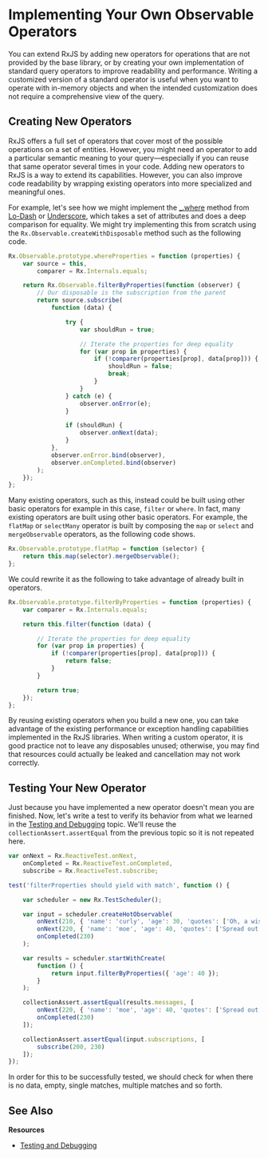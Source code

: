 # Implementing Your Own Observable Operators #

You can extend RxJS by adding new operators for operations that are not provided by the base library, or by creating your own implementation of standard query operators to improve readability and performance. Writing a customized version of a standard operator is useful when you want to operate with in-memory objects and when the intended customization does not require a comprehensive view of the query.

## Creating New Operators ##

RxJS offers a full set of operators that cover most of the possible operations on a set of entities. However, you might need an operator to add a particular semantic meaning to your query—especially if you can reuse that same operator several times in your code.  Adding new operators to RxJS is a way to extend its capabilities. However, you can also improve code readability by wrapping existing operators into more specialized and meaningful ones.

For example, let's see how we might implement the [_.where](http://lodash.com/docs#where) method from [Lo-Dash](http://lodash.com/) or [Underscore](http://underscorejs.org/), which takes a set of attributes and does a deep comparison for equality.  We might try implementing this from scratch using the `Rx.Observable.createWithDisposable` method such as the following code.

```js
Rx.Observable.prototype.whereProperties = function (properties) {
	var source = this, 
		comparer = Rx.Internals.equals;

	return Rx.Observable.filterByProperties(function (observer) {
		// Our disposable is the subscription from the parent
		return source.subscribe(
			function (data) {

				try {
					var shouldRun = true;

					// Iterate the properties for deep equality
					for (var prop in properties) {
						if (!comparer(properties[prop], data[prop])) {
							shouldRun = false;
							break;
						}
					}
				} catch (e) {
					observer.onError(e);
				}

				if (shouldRun) {
					observer.onNext(data);
				}
			},
			observer.onError.bind(observer),
			observer.onCompleted.bind(observer)
		);
	});
};
```

Many existing operators, such as this, instead could be built using other basic operators for example in this case, `filter` or `where`.  In fact, many existing operators are built using other basic operators. For example, the `flatMap` or `selectMany` operator is built by composing the `map` or `select` and `mergeObservable` operators, as the following code shows.

```js
Rx.Observable.prototype.flatMap = function (selector) {
	return this.map(selector).mergeObservable();	
};
```

We could rewrite it as the following to take advantage of already built in operators.

```js
Rx.Observable.prototype.filterByProperties = function (properties) {
	var comparer = Rx.Internals.equals;

	return this.filter(function (data) {

		// Iterate the properties for deep equality
		for (var prop in properties) {
			if (!comparer(properties[prop], data[prop])) {
				return false;
			}
		}

		return true;
	});
};
```

By reusing existing operators when you build a new one, you can take advantage of the existing performance or exception handling capabilities implemented in the RxJS libraries.  When writing a custom operator, it is good practice not to leave any disposables unused; otherwise, you may find that resources could actually be leaked and cancellation may not work correctly.

## Testing Your New Operator ##

Just because you have implemented a new operator doesn't mean you are finished.  Now, let's write a test to verify its behavior from what we learned in the [Testing and Debugging](testing.md) topic.  We'll reuse the `collectionAssert.assertEqual` from the previous topic so it is not repeated here.

```js
var onNext = Rx.ReactiveTest.onNext,
    onCompleted = Rx.ReactiveTest.onCompleted,
    subscribe = Rx.ReactiveTest.subscribe;

test('filterProperties should yield with match', function () {

    var scheduler = new Rx.TestScheduler();

    var input = scheduler.createHotObservable(
        onNext(210, { 'name': 'curly', 'age': 30, 'quotes': ['Oh, a wise guy, eh?', 'Poifect!'] }),
        onNext(220, { 'name': 'moe', 'age': 40, 'quotes': ['Spread out!', 'You knucklehead!'] }),
        onCompleted(230)
    );

    var results = scheduler.startWithCreate(
        function () {
            return input.filterByProperties({ 'age': 40 });
        }
    );

    collectionAssert.assertEqual(results.messages, [
        onNext(220, { 'name': 'moe', 'age': 40, 'quotes': ['Spread out!', 'You knucklehead!'] }),
        onCompleted(230)
    ]);

    collectionAssert.assertEqual(input.subscriptions, [
    	subscribe(200, 230)
    ]);       
}); 
```

In order for this to be successfully tested, we should check for when there is no data, empty, single matches, multiple matches and so forth.

## See Also ##

**Resources**
- [Testing and Debugging](testing.md)


